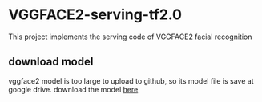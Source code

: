 # VGGFACE2-serving-tf2.0
This project implements the serving code of VGGFACE2 facial recognition

## download model
vggface2 model is too large to upload to github, so its model file is save at google drive. download the model [here](https://drive.google.com/open?id=1N6GngCyvXL3fK2i4jbzGVTL2LSlXoFB8)
